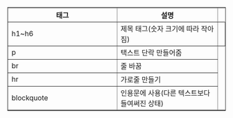 <table border = "1">
	<tr>
		<th width = "300">태그</th>
		<th width = "300">설명</th>
	</tr>
	<tr>
		<td>h1~h6</td>
		<td>제목 태그(숫자 크기에 따라 작아짐)<td>
	</tr>
	<tr>
		<td>p</td>
		<td>택스트 단락 만들어줌</td>
	</tr>
	<tr>
		<td>br</td>
		<td>줄 바꿈</td>
	</tr>
	<tr>
		<td>hr</td>
		<td>가로줄 만들기</td>
	</tr>
	<tr>
		<td>blockquote</td>
		<td>인용문에 사용(다른 텍스트보다 들여써진 상태)</td>
	</tr>
</table>
